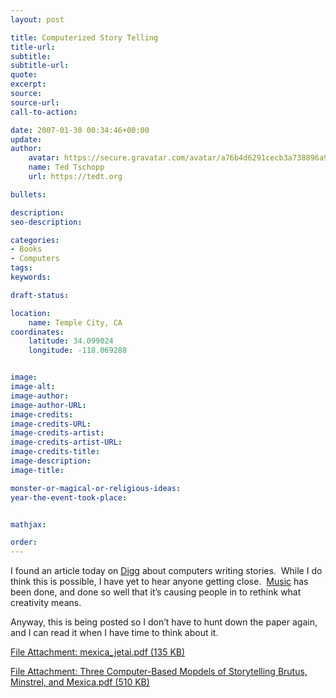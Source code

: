 ```yaml
---
layout: post

title: Computerized Story Telling
title-url:
subtitle:
subtitle-url:
quote:
excerpt:
source:
source-url:
call-to-action:

date: 2007-01-30 00:34:46+00:00
update:
author:
    avatar: https://secure.gravatar.com/avatar/a76b4d6291cecb3a738896a971bfb903?s=512&d=mp&r=g
    name: Ted Tschopp
    url: https://tedt.org

bullets:

description:
seo-description:

categories:
- Books
- Computers
tags:
keywords:

draft-status:

location:
    name: Temple City, CA
coordinates:
    latitude: 34.099024
    longitude: -118.069288


image:
image-alt:
image-author:
image-author-URL:
image-credits:
image-credits-URL:
image-credits-artist:
image-credits-artist-URL:
image-credits-title:
image-description:
image-title:

monster-or-magical-or-religious-ideas:
year-the-event-took-place:


mathjax:

order:
---
```

I found an article today on [Digg](http://digg.com/software/Forget_1000_monkeys_could_a_PC_write_Shakespeare)&#160;about computers writing stories.&#160; While I do think this is possible, I have yet to hear anyone getting close.&#160; [Music](http://arts.ucsc.edu/faculty/cope/mp3page.htm) has been done, and done so well that it’s causing people in to rethink what creativity means.

Anyway, this is being posted so I don’t have to hunt down the paper again, and I can read it when I have time to think about it.

[File Attachment: mexica_jetai.pdf (135 KB)](http://www.tschopp.net/ted/mexica_jetai.pdf)

[File Attachment: Three Computer-Based Mopdels of Storytelling Brutus, Minstrel, and Mexica.pdf (510 KB)](http://www.tschopp.net/ted/Three_20Computer_2DBased_20Mopdels_20of_20Storytelling_20Brutus_2C_20Minstrel_2C_20and_20Mexica.pdf)